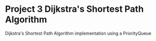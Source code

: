 # Project 3 Dijkstra's Shortest Path Algorithm

Dijkstra's Shortest Path Algorithm implementation using a PriorityQueue
